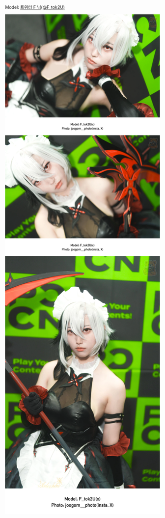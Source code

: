 ﻿---
dddd: 2024.08.18 팝콘 일
nickname: F
sns_type: x
sns_id: F_tok2U
---

<a name="F_tok2U"></a>
Model: <a href="https://x.com/F_tok2U" target="_blank">트위터 F 님(@F_tok2U)</a>

![주곰님아를레키노.webp](/assets/img/2024/08-18/F/주곰님아를레키노.webp)
![주곰님아를레키노2.webp](/assets/img/2024/08-18/F/주곰님아를레키노2.webp)
![주곰님아를레키노3.webp](/assets/img/2024/08-18/F/주곰님아를레키노3.webp)